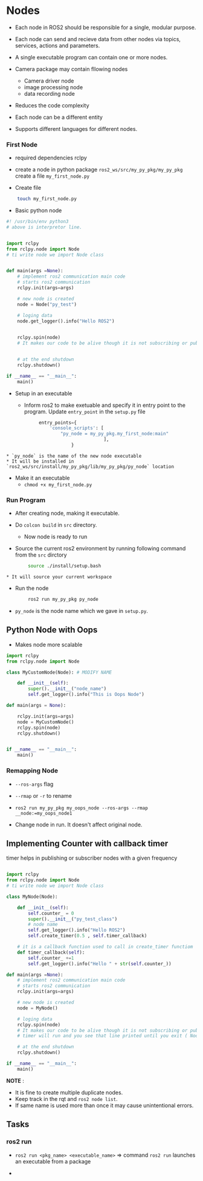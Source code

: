 # Nodes

* Each node in ROS2 should be responsible for a single, modular purpose.
* Each node can send and recieve data from other nodes via topics, services, actions and parameters.
* A single executable program can contain one or more nodes.

* Camera package may contain fllowing nodes

    * Camera driver node
    * image processing node
    * data recording node

* Reduces the code complexity
* Each node can be a different entity
* Supports different languages for different nodes.

### First Node

* required dependencies rclpy 
* create a node in python package `ros2_ws/src/my_py_pkg/my_py_pkg` create a file `my_first_node.py`

* Create file
```bash
    touch my_first_node.py
```
* Basic python node

```python
#! /usr/bin/env python3 
# above is interpretor line.


import rclpy
from rclpy.node import Node
# ti write node we import Node class


def main(args =None):
    # implement ros2 communication main code
    # starts ros2 communication
    rclpy.init(args=args)

    # new node is created
    node = Node("py_test")

    # loging data
    node.get_logger().info("Hello ROS2")

    
    rclpy.spin(node)
    # It makes our code to be alive though it is not subscribing or publishing


    # at the end shutdown
    rclpy.shutdown()

if __name__ == "__main__":
    main()

```

* Setup in an executable

    * Inform ros2 to make exetuable and specify it in entry point to the program. Update `entry_point` in the `setup.py` file

```python
            entry_points={
                'console_scripts': [
                    "py_node = my_py_pkg.my_first_node:main"
                                    ],
                        }
```
    * `py_node` is the name of the new node executable 
    * It will be installed in `ros2_ws/src/install/my_py_pkg/lib/my_py_pkg/py_node` location  

* Make it an executable
    * `chmod +x my_first_node.py`

### Run Program

* After creating node, making it executable.
* Do `colcon build` in `src` directory. 
    * Now node is ready to run

* Source the current ros2 environment by running following command from the `src` dirctory

```bash
        source ./install/setup.bash
```
    * It will source your current workspace

* Run the node 

```bash
        ros2 run my_py_pkg py_node
```
* `py_node` is the node name which we gave in `setup.py`. 

## Python Node with Oops

* Makes node more scalable

```python
import rclpy
from rclpy.node import Node

class MyCustomNode(Node): # MODIFY NAME

    def __init__(self):
        super().__init__("node_name")
        self.get_logger().info("This is Oops Node")

def main(args = None):

    rclpy.init(args=args)
    node = MyCustomNode()
    rclpy.spin(node)
    rclpy.shutdown()


if __name__ == "__main__":
    main()
```

### Remapping Node

* `--ros-args` flag 
* `--rmap` or `-r` to rename

* `ros2 run my_py_pkg my_oops_node --ros-args --rmap __node:=my_oops_node1`

* Change node in run. It doesn't affect original node.


## Implementing Counter with callback timer

timer helps in publishing or subscriber nodes with a given frequency

```python

import rclpy
from rclpy.node import Node
# ti write node we import Node class

class MyNode(Node):

    def __init__(self):
        self.counter_ = 0
        super().__init__("py_test_class")
        # node name
        self.get_logger().info("Hello ROS2")
        self.create_timer(0.5 , self.timer_callback)

    # it is a callback function used to call in create_timer functiom
    def timer_callback(self):
        self.counter_ +=1
        self.get_logger().info("Hello " + str(self.counter_))

def main(args =None):
    # implement ros2 communication main code
    # starts ros2 communication
    rclpy.init(args=args)

    # new node is created
    node = MyNode()

    # loging data   
    rclpy.spin(node)
    # It makes our code to be alive though it is not subscribing or publishing
    # timer will run and you see that line printed until you exit ( Node ends )

    # at the end shutdown
    rclpy.shutdown()

if __name__ == "__main__":
    main()
```

**NOTE** : 

* It is fine to create multiple duplicate nodes.
* Keep track in the rqt and `ros2 node list`.
* If same name is used more than once it may cause unintentional errors.




## Tasks

### ros2 run

* `ros2 run <pkg_name> <executable_name>` => command `ros2 run` launches an executable from a package

* 